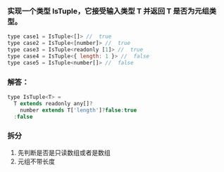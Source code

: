 ### 实现一个类型 IsTuple，它接受输入类型 T 并返回 T 是否为元组类型。
```js
type case1 = IsTuple<[]> //  true
type case2 = IsTuple<[number]> //  true
type case3 = IsTuple<readonly [1]> //  true
type case4 = IsTuple<{ length: 1 }> //  false
type case5 = IsTuple<number[]> //  false
```

### 解答：
```js
type IsTuple<T> = 
  T extends readonly any[]?
    number extends T['length']?false:true
  :false
```
### 拆分
1. 先判断是否是只读数组或者是数组
2. 元组不带长度